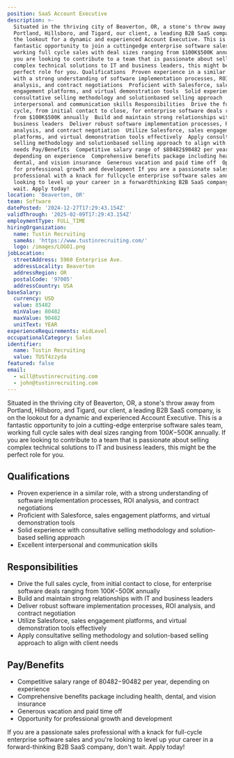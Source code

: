 ```yaml
---
position: SaaS Account Executive
description: >-
  Situated in the thriving city of Beaverton, OR, a stone's throw away from
  Portland, Hillsboro, and Tigard, our client, a leading B2B SaaS company, is on
  the lookout for a dynamic and experienced Account Executive. This is a
  fantastic opportunity to join a cuttingedge enterprise software sales team,
  working full cycle sales with deal sizes ranging from $100K$500K annually. If
  you are looking to contribute to a team that is passionate about selling
  complex technical solutions to IT and business leaders, this might be the
  perfect role for you. Qualifications  Proven experience in a similar role,
  with a strong understanding of software implementation processes, ROI
  analysis, and contract negotiations  Proficient with Salesforce, sales
  engagement platforms, and virtual demonstration tools  Solid experience with
  consultative selling methodology and solutionbased selling approach  Excellent
  interpersonal and communication skills Responsibilities  Drive the full sales
  cycle, from initial contact to close, for enterprise software deals ranging
  from $100K$500K annually  Build and maintain strong relationships with IT and
  business leaders  Deliver robust software implementation processes, ROI
  analysis, and contract negotiation  Utilize Salesforce, sales engagement
  platforms, and virtual demonstration tools effectively  Apply consultative
  selling methodology and solutionbased selling approach to align with client
  needs Pay/Benefits  Competitive salary range of $80482$90482 per year,
  depending on experience  Comprehensive benefits package including health,
  dental, and vision insurance  Generous vacation and paid time off  Opportunity
  for professional growth and development If you are a passionate sales
  professional with a knack for fullcycle enterprise software sales and you're
  looking to level up your career in a forwardthinking B2B SaaS company, don't
  wait. Apply today!
location: 'Beaverton, OR'
team: Software
datePosted: '2024-12-27T17:29:43.154Z'
validThrough: '2025-02-09T17:29:43.154Z'
employmentType: FULL_TIME
hiringOrganization:
  name: Tustin Recruiting
  sameAs: 'https://www.tustinrecruiting.com/'
  logo: /images/LOGO1.png
jobLocation:
  streetAddress: 5960 Enterprise Ave.
  addressLocality: Beaverton
  addressRegion: OR
  postalCode: '97005'
  addressCountry: USA
baseSalary:
  currency: USD
  value: 85482
  minValue: 80482
  maxValue: 90482
  unitText: YEAR
experienceRequirements: midLevel
occupationalCategory: Sales
identifier:
  name: Tustin Recruiting
  value: TUST4zzyda
featured: false
email:
  - will@tustinrecruiting.com
  - john@tustinrecruiting.com
---
```




Situated in the thriving city of Beaverton, OR, a stone's throw away from Portland, Hillsboro, and Tigard, our client, a leading B2B SaaS company, is on the lookout for a dynamic and experienced Account Executive. This is a fantastic opportunity to join a cutting-edge enterprise software sales team, working full cycle sales with deal sizes ranging from $100K-$500K annually. If you are looking to contribute to a team that is passionate about selling complex technical solutions to IT and business leaders, this might be the perfect role for you.

## Qualifications

- Proven experience in a similar role, with a strong understanding of software implementation processes, ROI analysis, and contract negotiations
- Proficient with Salesforce, sales engagement platforms, and virtual demonstration tools
- Solid experience with consultative selling methodology and solution-based selling approach
- Excellent interpersonal and communication skills

## Responsibilities

- Drive the full sales cycle, from initial contact to close, for enterprise software deals ranging from $100K-$500K annually
- Build and maintain strong relationships with IT and business leaders 
- Deliver robust software implementation processes, ROI analysis, and contract negotiation
- Utilize Salesforce, sales engagement platforms, and virtual demonstration tools effectively
- Apply consultative selling methodology and solution-based selling approach to align with client needs

## Pay/Benefits

- Competitive salary range of $80482-$90482 per year, depending on experience
- Comprehensive benefits package including health, dental, and vision insurance
- Generous vacation and paid time off
- Opportunity for professional growth and development

If you are a passionate sales professional with a knack for full-cycle enterprise software sales and you're looking to level up your career in a forward-thinking B2B SaaS company, don't wait. Apply today!
